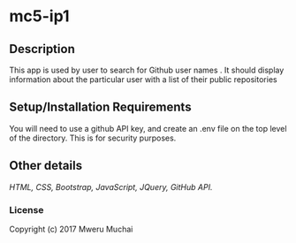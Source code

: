 # mc5-ip1


## Description
This app is used by user to search for Github user names . It should display information about the particular user with a list of their public repositories

## Setup/Installation Requirements

You will need to use a github API key, and create an .env file on the top level of the directory. This is for security purposes.

## Other details

_HTML, CSS, Bootstrap, JavaScript, JQuery, GitHub API._

### License


Copyright (c) 2017 Mweru Muchai
